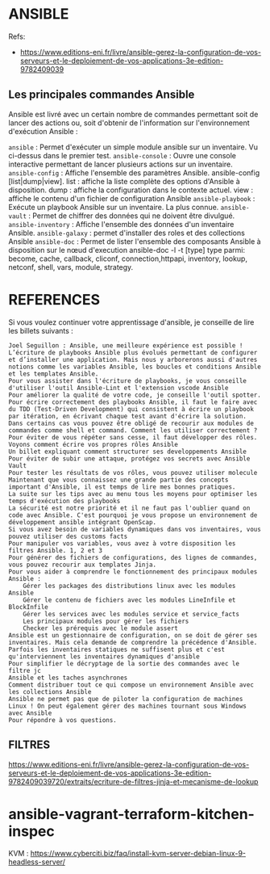 # ANSIBLE

Refs:

- https://www.editions-eni.fr/livre/ansible-gerez-la-configuration-de-vos-serveurs-et-le-deploiement-de-vos-applications-3e-edition-9782409039


## Les principales commandes Ansible


Ansible est livré avec un certain nombre de commandes permettant soit de lancer des actions ou, soit d'obtenir de l'information sur l'environnement d'exécution Ansible :

`ansible` : Permet d'exécuter un simple module ansible sur un inventaire. Vu ci-dessus dans le premier test.
`ansible-console` : Ouvre une console interactive permettant de lancer plusieurs actions sur un inventaire.
`ansible-config` : Affiche l'ensemble des paramètres Ansible. ansible-config [list|dump|view].
    list : affiche la liste complète des options d'Ansible à disposition.
    dump : affiche la configuration dans le contexte actuel.
    view : affiche le contenu d'un fichier de configuration Ansible
`ansible-playbook` : Exécute un playbook Ansible sur un inventaire. La plus connue.
`ansible-vault` : Permet de chiffrer des données qui ne doivent être divulgué.
`ansible-inventory` : Affiche l'ensemble des données d'un inventaire Ansible.
`ansible-galaxy` : permet d'installer des roles et des collections Ansible
`ansible-doc` : Permet de lister l'ensemble des composants Ansible à disposition sur le nœud d'execution ansible-doc -l -t [type] type parmi: become, cache, callback, cliconf, connection,httpapi, inventory, lookup, netconf, shell, vars, module, strategy.


# REFERENCES

Si vous voulez continuer votre apprentissage d'ansible, je conseille de lire les billets suivants :

    Joel Seguillon : Ansible, une meilleure expérience est possible !
    L’écriture de playbooks Ansible plus évolués permettant de configurer et d’installer une application. Mais nous y arborerons aussi d'autres notions comme les variables Ansible, les boucles et conditions Ansible et les templates Ansible.
    Pour vous assister dans l'écriture de playbooks, je vous conseille d'utiliser l'outil Ansible-Lint et l'extension vscode Ansible
    Pour améliorer la qualité de votre code, je conseille l'outil spotter.
    Pour écrire correctement des playbooks Ansible, il faut le faire avec du TDD (Test-Driven Development) qui consistent à écrire un playbook par itération, en écrivant chaque test avant d'écrire la solution.
    Dans certains cas vous pouvez être obligé de recourir aux modules de commandes comme shell et command. Comment les utiliser correctement ?
    Pour éviter de vous répéter sans cesse, il faut développer des rôles. Voyons comment écrire vos propres rôles Ansible
    Un billet expliquant comment structurer ses developpements Ansible
    Pour éviter de subir une attaque, protégez vos secrets avec Ansible Vault
    Pour tester les résultats de vos rôles, vous pouvez utiliser molecule
    Maintenant que vous connaissez une grande partie des concepts important d'Ansible, il est temps de lire mes bonnes pratiques.
    La suite sur les tips avec au menu tous les moyens pour optimiser les temps d'exécution des playbooks
    La sécurité est notre priorité et il ne faut pas l'oublier quand on code avec Ansible. C'est pourquoi je vous propose un environnement de développement ansible intégrant OpenScap.
    Si vous avez besoin de variables dynamiques dans vos inventaires, vous pouvez utiliser des customs facts
    Pour manipuler vos variables, vous avez à votre disposition les filtres Ansible. 1, 2 et 3
    Pour générer des fichiers de configurations, des lignes de commandes, vous pouvez recourir aux templates Jinja.
    Pour vous aider à comprendre le fonctionnement des principaux modules Ansible :
        Gérer les packages des distributions linux avec les modules Ansible
        Gérer le contenu de fichiers avec les modules LineInfile et BlockInfile
        Gérer les services avec les modules service et service_facts
        Les principaux modules pour gérer les fichiers
        Checker les prérequis avec le module assert
    Ansible est un gestionnaire de configuration, on se doit de gérer ses inventaires. Mais cela demande de comprendre la précédence d'Ansible.
    Parfois les inventaires statiques ne suffisent plus et c'est qu'interviennent les inventaires dynamiques d'ansible
    Pour simplifier le décryptage de la sortie des commandes avec le filtre jc
    Ansible et les taches asynchrones
    Comment distribuer tout ce qui compose un environnement Ansible avec les collections Ansible
    Ansible ne permet pas que de piloter la configuration de machines Linux ! On peut également gérer des machines tournant sous Windows avec Ansible
    Pour répondre à vos questions.

## FILTRES

https://www.editions-eni.fr/livre/ansible-gerez-la-configuration-de-vos-serveurs-et-le-deploiement-de-vos-applications-3e-edition-9782409039720/extraits/ecriture-de-filtres-jinja-et-mecanisme-de-lookup


# ansible-vagrant-terraform-kitchen-inspec

KVM : https://www.cyberciti.biz/faq/install-kvm-server-debian-linux-9-headless-server/

